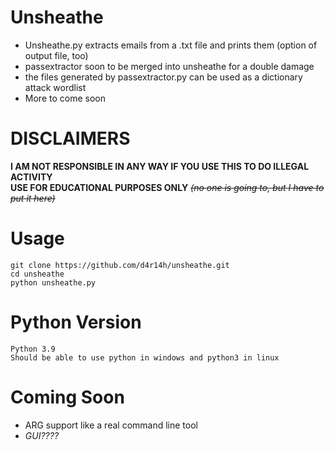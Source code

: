 # Unsheathe
- Unsheathe.py extracts emails from a .txt file and prints them (option of output file, too)  
- passextractor soon to be merged into unsheathe for a double damage  
- the files generated by passextractor.py can be used as a dictionary attack wordlist  
- More to come soon

# DISCLAIMERS
**I AM NOT RESPONSIBLE IN ANY WAY IF YOU USE THIS TO DO ILLEGAL ACTIVITY  
USE FOR EDUCATIONAL PURPOSES ONLY** *~~(no one is going to, but I have to put it here)~~*  
  
  
  
  
# Usage
```
git clone https://github.com/d4r14h/unsheathe.git
cd unsheathe
python unsheathe.py
```  

# Python Version
```
Python 3.9
Should be able to use python in windows and python3 in linux
```  

# Coming Soon
- ARG support like a real command line tool  
- *GUI????*  
